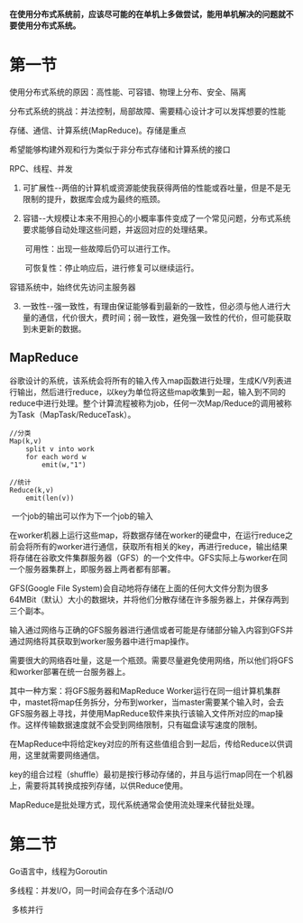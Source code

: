 **在使用分布式系统前，应该尽可能的在单机上多做尝试，能用单机解决的问题就不要使用分布式系统。**

# 第一节

使用分布式系统的原因：高性能、可容错、物理上分布、安全、隔离

分布式系统的挑战：并法控制，局部故障、需要精心设计才可以发挥想要的性能

存储、通信、计算系统(MapReduce)。存储是重点

希望能够构建外观和行为类似于非分布式存储和计算系统的接口

RPC、线程、并发

1. 可扩展性--两倍的计算机或资源能使我获得两倍的性能或吞吐量，但是不是无限制的提升，数据库会成为最终的瓶颈。

2. 容错--大规模让本来不用担心的小概率事件变成了一个常见问题，分布式系统要求能够自动处理这些问题，并返回对应的处理结果。

   ​	可用性：出现一些故障后仍可以进行工作。

   ​	可恢复性：停止响应后，进行修复可以继续运行。

容错系统中，始终优先访问主服务器

3. 一致性--强一致性，有理由保证能够看到最新的一致性，但必须与他人进行大量的通信，代价很大，费时间；弱一致性，避免强一致性的代价，但可能获取到未更新的数据。

## MapReduce

谷歌设计的系统，该系统会将所有的输入传入map函数进行处理，生成K/V列表进行输出，然后进行reduce，以key为单位将这些map收集到一起，输入到不同的reduce中进行处理。整个计算流程被称为job，任何一次Map/Reduce的调用被称为Task（MapTask/ReduceTask）。

```
//分类
Map(k,v)
	split v into work
	for each word w
		emit(w,"1")
```

```
//统计
Reduce(k,v)
	emit(len(v))
```



​		一个job的输出可以作为下一个job的输入

​		在worker机器上运行这些map，将数据存储在worker的硬盘中，在运行reduce之前会将所有的worker进行通信，获取所有相关的key，再进行reduce，输出结果将存储在谷歌文件集群服务器（GFS）的一个文件中。GFS实际上与worker在同一个服务器集群上，即服务器上两者都有部署。

GFS(Google File System)会自动地将存储在上面的任何大文件分割为很多64MBit（默认）大小的数据块，并将他们分散存储在许多服务器上，并保存两到三个副本。

​	输入通过网络与正确的GFS服务器进行通信或者可能是存储部分输入内容到GFS并通过网络将其获取到worker服务器中进行map操作。

需要很大的网络吞吐量，这是一个瓶颈。需要尽量避免使用网络，所以他们将GFS和worker部署在统一台服务器上。

其中一种方案：将GFS服务器和MapReduce Worker运行在同一组计算机集群中，mastet将map任务拆分，分布到worker，当master需要某个输入时，会去GFS服务器上寻找，并使用MapReduce软件来执行该输入文件所对应的map操作。这样传输数据速度就不会受到网络限制，只有磁盘读写速度的限制。

在MapReduce中将给定key对应的所有这些值组合到一起后，传给Reduce以供调用，这里就需要网络通信。

key的组合过程（shuffle）最初是按行移动存储的，并且与运行map同在一个机器上，需要将其转换成按列存储，以供Reduce使用。

MapReduce是批处理方式，现代系统通常会使用流处理来代替批处理。

# 第二节

Go语言中，线程为Goroutin

多线程：并发I/O，同一时间会存在多个活动I/O

​				多核并行
